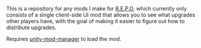 This is a repository for any mods I make for [R.E.P.O](https://store.steampowered.com/app/3241660/REPO/), which currently only consists of a single client-side UI mod that allows you to see what upgrades other players have, with the goal of making it easier to figure out how to distribute upgrades.

Requires [unity-mod-manager](github.com/newman55/unity-mod-manager) to load the mod.
